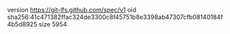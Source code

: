 version https://git-lfs.github.com/spec/v1
oid sha256:41c471382ffac324de3300c8f45751b8e3398ab47307cfb08140184f4b5d8925
size 5954
